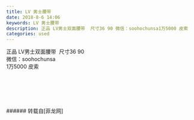 ```yaml
---
title: LV 男士腰带
date: 2018-8-6 14:06
keywords: LV 男士腰带
description: 正品 LV男士双面腰带  尺寸36 90 微信：soohochunsa1万5000 皮索
categories: used
---
```

<td class="t_f" id="postmessage_1601333">

正品 LV男士双面腰带  尺寸36 90 <br/>
微信：soohochunsa<br/>
1万5000 皮索<br/>
<img alt="" border="0" class="zoom" data-cf-modified-9fb0110bfa20af84f720390c-="" file="http://www.flw.ph/data/appbyme/upload/image/201808/06/lfJM634evqUF.jpg" id="aimg_pRy3A" lazyloadthumb="1" onclick="" onmouseover="" src="http://www.flw.ph/data/appbyme/upload/image/201808/06/lfJM634evqUF.jpg"/><br/>
<br/>
<img alt="" border="0" class="zoom" data-cf-modified-9fb0110bfa20af84f720390c-="" file="http://www.flw.ph/data/appbyme/upload/image/201808/06/gctfYFgaEaiY.jpg" id="aimg_SLAXa" lazyloadthumb="1" onclick="" onmouseover="" src="http://www.flw.ph/data/appbyme/upload/image/201808/06/gctfYFgaEaiY.jpg"/><br/>
<br/>
<img alt="" border="0" class="zoom" data-cf-modified-9fb0110bfa20af84f720390c-="" file="http://www.flw.ph/data/appbyme/upload/image/201808/06/2XhQkxuQ9Omi.jpg" id="aimg_u22f9" lazyloadthumb="1" onclick="" onmouseover="" src="http://www.flw.ph/data/appbyme/upload/image/201808/06/2XhQkxuQ9Omi.jpg"/><br/>
<br/>
<img alt="" border="0" class="zoom" data-cf-modified-9fb0110bfa20af84f720390c-="" file="http://www.flw.ph/data/appbyme/upload/image/201808/06/MOFuiA8SKmLy.jpg" id="aimg_B2AkG" lazyloadthumb="1" onclick="" onmouseover="" src="http://www.flw.ph/data/appbyme/upload/image/201808/06/MOFuiA8SKmLy.jpg"/><br/>
<br/>
<img alt="" border="0" class="zoom" data-cf-modified-9fb0110bfa20af84f720390c-="" file="http://www.flw.ph/data/appbyme/upload/image/201808/06/EFJlNlXh7PFb.jpg" id="aimg_t6ymA" lazyloadthumb="1" onclick="" onmouseover="" src="http://www.flw.ph/data/appbyme/upload/image/201808/06/EFJlNlXh7PFb.jpg"/><br/>
<br/>
</td>
###### 转载自[菲龙网]